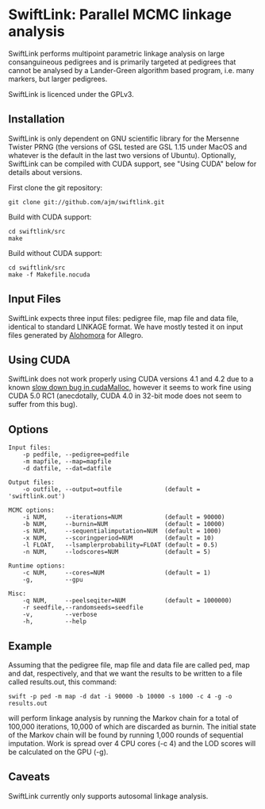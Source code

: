 SwiftLink: Parallel MCMC linkage analysis
=========

SwiftLink performs multipoint parametric linkage analysis on large consanguineous pedigrees and is primarily targeted at pedigrees that cannot be analysed by a Lander-Green algorithm based program, i.e. many markers, but larger pedigrees.

SwiftLink is licenced under the GPLv3.

Installation
---------

SwiftLink is only dependent on GNU scientific library for the Mersenne Twister PRNG (the versions of GSL tested are GSL 1.15 under MacOS and whatever is the default in the last two versions of Ubuntu). Optionally, SwiftLink can be compiled with CUDA support, see "Using CUDA" below for details about versions.

First clone the git repository:

    git clone git://github.com/ajm/swiftlink.git

Build with CUDA support:

    cd swiftlink/src
    make

Build without CUDA support:

    cd swiftlink/src
    make -f Makefile.nocuda

Input Files
---------

SwiftLink expects three input files: pedigree file, map file and data file, identical to standard LINKAGE format. We have mostly tested it on input files generated by [Alohomora](http://bioinformatics.oxfordjournals.org/content/21/9/2123.full.pdf) for Allegro.

Using CUDA
---------

SwiftLink does not work properly using CUDA versions 4.1 and 4.2 due to a known [slow down bug in cudaMalloc]( http://stackoverflow.com/questions/10320562/a-disastrous-slowdown-of-cudamalloc-in-nvidia-drivers-from-version-285 ), however it seems to work fine using CUDA 5.0 RC1 (anecdotally, CUDA 4.0 in 32-bit mode does not seem to suffer from this bug).

Options
---------

    Input files:
        -p pedfile, --pedigree=pedfile
        -m mapfile, --map=mapfile
        -d datfile, --dat=datfile

    Output files:
        -o outfile, --output=outfile            (default = 'swiftlink.out')

    MCMC options:
        -i NUM,     --iterations=NUM            (default = 90000)
        -b NUM,     --burnin=NUM                (default = 10000)
        -s NUM,     --sequentialimputation=NUM  (default = 1000)
        -x NUM,     --scoringperiod=NUM         (default = 10)
        -l FLOAT,   --lsamplerprobability=FLOAT (default = 0.5)
        -n NUM,     --lodscores=NUM             (default = 5)

    Runtime options:
        -c NUM,     --cores=NUM                 (default = 1)
        -g,         --gpu

    Misc:
        -q NUM,     --peelseqiter=NUM           (default = 1000000)
        -r seedfile,--randomseeds=seedfile
        -v,         --verbose
        -h,         --help

Example
---------

Assuming that the pedigree file, map file and data file are called ped, map and dat, respectively, and that we want the results to be written to a file called results.out, this command:

    swift -p ped -m map -d dat -i 90000 -b 10000 -s 1000 -c 4 -g -o results.out

will perform linkage analysis by running the Markov chain for a total of 100,000 iterations, 10,000 of which are discarded as burnin. The initial state of the Markov chain will be found by running 1,000 rounds of sequential imputation. Work is spread over 4 CPU cores (-c 4) and the LOD scores will be calculated on the GPU (-g).

Caveats
---------

SwiftLink currently only supports autosomal linkage analysis.

